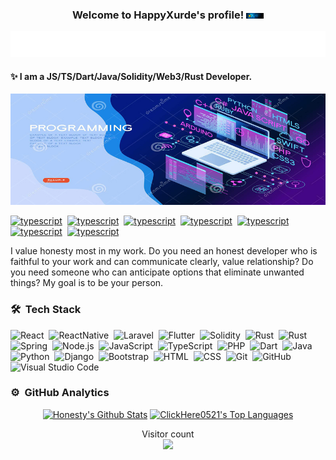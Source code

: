 <h3 align="center">
  Welcome to HappyXurde's profile!
  <img src="https://github.com/happyxurde1003/happyxurde1003/blob/main/happyxurde.jpg" width="28">
</h3>

<p align="center">
  <a href="https://github.com/happyxurde1003/"><img src="https://github.com/happyxurde1003/happyxurde1003/blob/main/happyxurde.svg"></a>
</p>

#### :sparkles: I am a JS/TS/Dart/Java/Solidity/Web3/Rust Developer.
![I am a JS/TS/PHP/Dart/Java Developer.](https://github.com/ClickHere0521/ClickHere0521/blob/main/back.jpg)

[![typescript](https://img.shields.io/badge/React-Expert-0063b0.svg?logo=react&logoWidth=20)](https://github.com/ClickHere0521)&nbsp;
[![typescript](https://img.shields.io/badge/React_Native-Expert-0063b0.svg?logo=react&logoWidth=20)](https://github.com/ClickHere0521)&nbsp;
[![typescript](https://img.shields.io/badge/Flutter-Expert-0063b0.svg?logo=flutter&logoWidth=20)](https://github.com/ClickHere0521)&nbsp;
[![typescript](https://img.shields.io/badge/Node.js-Expert-26b547.svg?logo=node.js&logoWidth=20)](https://github.com/ClickHere0521)&nbsp;
[![typescript](https://img.shields.io/badge/Solidity-Expert-0063b0.svg?logo=solidity&logoWidth=20)](https://github.com/ClickHere0521)&nbsp;
[![typescript](https://img.shields.io/badge/Ethereum-Expert-0063b0.svg?logo=ethereum&logoWidth=20)](https://github.com/ClickHere0521)&nbsp;
[![typescript](https://img.shields.io/badge/Rust-Expert-0063b0.svg?logo=rust&logoWidth=20)](https://github.com/ClickHere0521)&nbsp;

I value honesty most in my work. Do you need an honest developer who is faithful to your work and can communicate clearly, value relationship? Do you need someone who can anticipate options that eliminate unwanted things? My goal is to be your person.

### 🛠 &nbsp;Tech Stack

![React](https://img.shields.io/badge/-React-05122A?style=flat&logo=react)&nbsp;
![ReactNative](https://img.shields.io/badge/-React_Native-05122A?style=flat&logo=react)&nbsp;
![Laravel](https://img.shields.io/badge/-Laravel-05122A?style=flat&logo=laravel)&nbsp;
![Flutter](https://img.shields.io/badge/-Flutter-05122A?style=flat&logo=flutter)&nbsp;
![Solidity](https://img.shields.io/badge/-Solidity-05122A?style=flat&logo=solidity)&nbsp;
![Rust](https://img.shields.io/badge/-Rust-05122A?style=flat&logo=rust)&nbsp;
![Rust](https://img.shields.io/badge/-Ethereum-05122A?style=flat&logo=ethereum)&nbsp;
![Spring](https://img.shields.io/badge/-Spring-05122A?style=flat&logo=spring)&nbsp;
![Node.js](https://img.shields.io/badge/-Node.js-05122A?style=flat&logo=node.js)&nbsp;
![JavaScript](https://img.shields.io/badge/-JavaScript-05122A?style=flat&logo=javascript)&nbsp;
![TypeScript](https://img.shields.io/badge/-TypeScript-05122A?style=flat&logo=typescript)&nbsp;
![PHP](https://img.shields.io/badge/-PHP-05122A?style=flat&logo=php)&nbsp;
![Dart](https://img.shields.io/badge/-Dart-05122A?style=flat&logo=dart)&nbsp;
![Java](https://img.shields.io/badge/-Java-05122A?style=flat&logo=Java&logoColor=FFA518)&nbsp;
![Python](https://img.shields.io/badge/-Python-05122A?style=flat&logo=python)&nbsp;
![Django](https://img.shields.io/badge/-Django-05122A?style=flat&logo=django&logoColor=092E20)&nbsp;
![Bootstrap](https://img.shields.io/badge/-Bootstrap-05122A?style=flat&logo=bootstrap&logoColor=563D7C)&nbsp;
![HTML](https://img.shields.io/badge/-HTML-05122A?style=flat&logo=HTML5)&nbsp;
![CSS](https://img.shields.io/badge/-CSS-05122A?style=flat&logo=CSS3&logoColor=1572B6)&nbsp;
![Git](https://img.shields.io/badge/-Git-05122A?style=flat&logo=git)&nbsp;
![GitHub](https://img.shields.io/badge/-GitHub-05122A?style=flat&logo=github)&nbsp;
![Visual Studio Code](https://img.shields.io/badge/-Visual%20Studio%20Code-05122A?style=flat&logo=visual-studio-code&logoColor=007ACC)&nbsp;


### ⚙️ &nbsp;GitHub Analytics

<p align="center">
<a href="https://github.com/anuraghazra/github-readme-stats"><img alt="Honesty's Github Stats" src="https://denvercoder1-github-readme-stats.vercel.app/api/?username=ClickHere0521&show_icons=true&count_private=true&theme=react&hide_border=true&bg_color=1F222E&title_color=F85D7F&icon_color=F8D866" height="192px"/></a>
<a href="https://github.com/anuraghazra/github-readme-stats">
  <img alt="ClickHere0521's Top Languages" src="https://github-readme-stats.vercel.app/api/top-langs/?username=ClickHere0521&langs_count=8&layout=compact&theme=react&hide_border=true&bg_color=1F222E&title_color=F85D7F&icon_color=F8D866" height="192px"/> 
</a>
</p>

<p align="center"> 
  Visitor count<br>
  <img src="https://profile-counter.glitch.me/clickhere0521/count.svg" />
</p>
